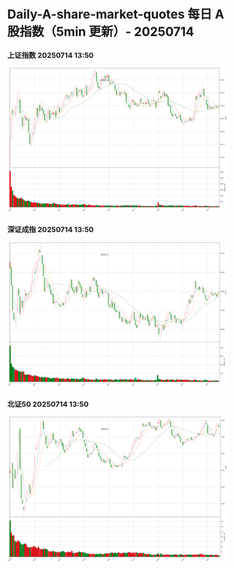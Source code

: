 
# Daily-A-share-market-quotes 每日 A 股指数（5min 更新）- 20250714

### 上证指数 20250714 13:50
![](./fig/2025/7/20250714-sh000001.png)

### 深证成指 20250714 13:50
![](./fig/2025/7/20250714-sz399001.png)

### 北证50 20250714 13:50
![](./fig/2025/7/20250714-bj899050.png)
